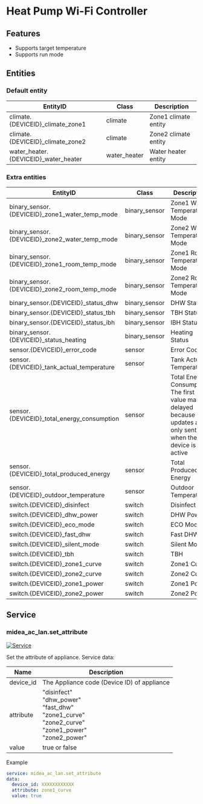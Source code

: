 # Heat Pump Wi-Fi Controller

## Features

- Supports target temperature
- Supports run mode

## Entities

### Default entity

| EntityID                              | Class        | Description          |
| ------------------------------------- | ------------ | -------------------- |
| climate.{DEVICEID}\_climate_zone1     | climate      | Zone1 climate entity |
| climate.{DEVICEID}\_climate_zone2     | climate      | Zone2 climate entity |
| water_heater.{DEVICEID}\_water_heater | water_heater | Water heater entity  |

### Extra entities

| EntityID                                        | Class         | Description                                                                                                          |
| ----------------------------------------------- | ------------- | -------------------------------------------------------------------------------------------------------------------- |
| binary_sensor.{DEVICEID}\_zone1_water_temp_mode | binary_sensor | Zone1 Water Temperature Mode                                                                                         |
| binary_sensor.{DEVICEID}\_zone2_water_temp_mode | binary_sensor | Zone2 Water Temperature Mode                                                                                         |
| binary_sensor.{DEVICEID}\_zone1_room_temp_mode  | binary_sensor | Zone1 Room Temperature Mode                                                                                          |
| binary_sensor.{DEVICEID}\_zone2_room_temp_mode  | binary_sensor | Zone2 Room Temperature Mode                                                                                          |
| binary_sensor.{DEVICEID}\_status_dhw            | binary_sensor | DHW Status                                                                                                           |
| binary_sensor.{DEVICEID}\_status_tbh            | binary_sensor | TBH Status                                                                                                           |
| binary_sensor.{DEVICEID}\_status_ibh            | binary_sensor | IBH Status                                                                                                           |
| binary_sensor.{DEVICEID}\_status_heating        | binary_sensor | Heating Status                                                                                                       |
| sensor.{DEVICEID}\_error_code                   | sensor        | Error Code                                                                                                           |
| sensor.{DEVICEID}\_tank_actual_temperature      | sensor        | Tank Actual Temperature                                                                                              |
| sensor.{DEVICEID}\_total_energy_consumption     | sensor        | Total Energy Consumption.</br>The first value may be delayed because updates are only sent when the device is active |
| sensor.{DEVICEID}\_total_produced_energy        | sensor        | Total Produced Energy                                                                                                |
| sensor.{DEVICEID}\_outdoor_temperature          | sensor        | Outdoor Temperature                                                                                                  |
| switch.{DEVICEID}\_disinfect                    | switch        | Disinfect                                                                                                            |
| switch.{DEVICEID}\_dhw_power                    | switch        | DHW Power                                                                                                            |
| switch.{DEVICEID}\_eco_mode                     | switch        | ECO Mode                                                                                                             |
| switch.{DEVICEID}\_fast_dhw                     | switch        | Fast DHW                                                                                                             |
| switch.{DEVICEID}\_silent_mode                  | switch        | Silent Mode                                                                                                          |
| switch.{DEVICEID}\_tbh                          | switch        | TBH                                                                                                                  |
| switch.{DEVICEID}\_zone1_curve                  | switch        | Zone1 Curve                                                                                                          |
| switch.{DEVICEID}\_zone2_curve                  | switch        | Zone2 Curve                                                                                                          |
| switch.{DEVICEID}\_zone1_power                  | switch        | Zone1 Power                                                                                                          |
| switch.{DEVICEID}\_zone2_power                  | switch        | Zone2 Power                                                                                                          |

## Service

### midea_ac_lan.set_attribute

[![Service](https://my.home-assistant.io/badges/developer_call_service.svg)](https://my.home-assistant.io/redirect/developer_call_service/?service=midea_ac_lan.set_attribute)

Set the attribute of appliance. Service data:

| Name      | Description                                                                                                        |
| --------- | ------------------------------------------------------------------------------------------------------------------ |
| device_id | The Appliance code (Device ID) of appliance                                                                        |
| attribute | "disinfect"<br/>"dhw_power"<br/>"fast_dhw"<br/>"zone1_curve"<br/>"zone2_curve"<br/>"zone1_power"<br/>"zone2_power" |
| value     | true or false                                                                                                      |

Example

```yaml
service: midea_ac_lan.set_attribute
data:
  device_id: XXXXXXXXXXXX
  attribute: zone1_curve
  value: true
```
